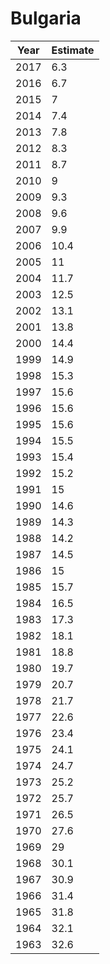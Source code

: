 # Bulgaria

| Year | Estimate |
| ---- | -------- |
| 2017 | 6.3 |
| 2016 | 6.7 |
| 2015 | 7 |
| 2014 | 7.4 |
| 2013 | 7.8 |
| 2012 | 8.3 |
| 2011 | 8.7 |
| 2010 | 9 |
| 2009 | 9.3 |
| 2008 | 9.6 |
| 2007 | 9.9 |
| 2006 | 10.4 |
| 2005 | 11 |
| 2004 | 11.7 |
| 2003 | 12.5 |
| 2002 | 13.1 |
| 2001 | 13.8 |
| 2000 | 14.4 |
| 1999 | 14.9 |
| 1998 | 15.3 |
| 1997 | 15.6 |
| 1996 | 15.6 |
| 1995 | 15.6 |
| 1994 | 15.5 |
| 1993 | 15.4 |
| 1992 | 15.2 |
| 1991 | 15 |
| 1990 | 14.6 |
| 1989 | 14.3 |
| 1988 | 14.2 |
| 1987 | 14.5 |
| 1986 | 15 |
| 1985 | 15.7 |
| 1984 | 16.5 |
| 1983 | 17.3 |
| 1982 | 18.1 |
| 1981 | 18.8 |
| 1980 | 19.7 |
| 1979 | 20.7 |
| 1978 | 21.7 |
| 1977 | 22.6 |
| 1976 | 23.4 |
| 1975 | 24.1 |
| 1974 | 24.7 |
| 1973 | 25.2 |
| 1972 | 25.7 |
| 1971 | 26.5 |
| 1970 | 27.6 |
| 1969 | 29 |
| 1968 | 30.1 |
| 1967 | 30.9 |
| 1966 | 31.4 |
| 1965 | 31.8 |
| 1964 | 32.1 |
| 1963 | 32.6 |